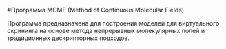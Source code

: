#Программа MCMF (Method of Continuous Molecular Fields) 

Программа предназначена для построения моделей для виртуального скрининга на основе метода непрерывных молекулярных полей и традиционных дескрипторных подходов.


